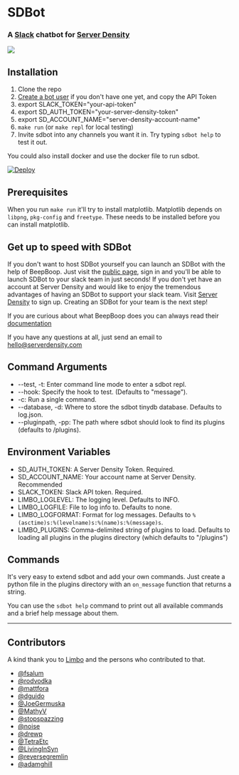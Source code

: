 # SDBot 
### A [Slack](https://slack.com/) chatbot for [Server Density](https://www.serverdensity.com)

![](https://www.serverdensity.com/assets/images/slackbot/collaboration.gif)


## Installation

1. Clone the repo
2. [Create a bot user](https://my.slack.com/services/new/bot) if you don't have one yet, and copy the API Token
3. export SLACK_TOKEN="your-api-token"
4. export SD_AUTH_TOKEN="your-server-density-token"
5. export SD_ACCOUNT_NAME="server-density-account-name"
6. `make run` (or `make repl` for local testing)
7. Invite sdbot into any channels you want it in. Try typing `sdbot help` to test it out.

You could also install docker and use the docker file to run sdbot.

[![Deploy](https://www.herokucdn.com/deploy/button.svg)](https://heroku.com/deploy)

## Prerequisites
When you run `make run` it'll try to install matplotlib. Matplotlib depends on `libpng`, `pkg-config` and `freetype`. These needs to be installed before you can install matplotlib. 

## Get up to speed with SDBot
If you don't want to host SDBot yourself you can launch an SDBot with the help of BeepBoop. Just visit the [public page](https://beepboophq.com/bots/e41db5a7aa3a4b59bf7c6c8fb77d8e13), sign in and you'll be able to launch SDBot to your slack team in just seconds! If you don't yet have an account at Server Density and would like to enjoy the tremendous advantages of having an SDBot to support your slack team. Visit [Server Density](https://www.serverdensity.com) to sign up. Creating an SDBot for your team is the next step! 

If you are curious about what BeepBoop does you can always read their [documentation](https://beepboophq.com/docs)

If you have any questions at all, just send an email to hello@serverdensity.com

## Command Arguments

* --test, -t: Enter command line mode to enter a sdbot repl.
* --hook: Specify the hook to test. (Defaults to "message").
* -c: Run a single command.
* --database, -d: Where to store the sdbot tinydb database. Defaults to log.json.
* --pluginpath, -pp: The path where sdbot should look to find its plugins (defaults to /plugins).

## Environment Variables

* SD_AUTH_TOKEN: A Server Density Token. Required.
* SD_ACCOUNT_NAME: Your account name at Server Density. Recommended
* SLACK_TOKEN: Slack API token. Required.
* LIMBO_LOGLEVEL: The logging level. Defaults to INFO.
* LIMBO_LOGFILE: File to log info to. Defaults to none.
* LIMBO_LOGFORMAT: Format for log messages. Defaults to `%(asctime)s:%(levelname)s:%(name)s:%(message)s`.
* LIMBO_PLUGINS: Comma-delimited string of plugins to load. Defaults to loading all plugins in the plugins directory (which defaults to "/plugins")

## Commands

It's very easy to extend sdbot and add your own commands. Just create a python file in the plugins directory with an `on_message` function that returns a string.

You can use the `sdbot help` command to print out all available commands and a brief help message about them. 

---

## Contributors
A kind thank you to [Limbo](https://github.com/llimllib/limbo) and the persons who contributed to that. 

* [@fsalum](https://github.com/fsalum)
* [@rodvodka](https://github.com/rodvodka)
* [@mattfora](https://github.com/mattfora)
* [@dguido](https://github.com/dguido)
* [@JoeGermuska](https://github.com/JoeGermuska)
* [@MathyV](https://github.com/MathyV)
* [@stopspazzing](https://github.com/stopspazzing)
* [@noise](https://github.com/noise)
* [@drewp](https://github.com/drewp)
* [@TetraEtc](https://github.com/TetraEtc)
* [@LivingInSyn](https://github.com/LivingInSyn)
* [@reversegremlin](https://github.com/reversegremlin)
* [@adamghill](https://github.com/adamghill)
